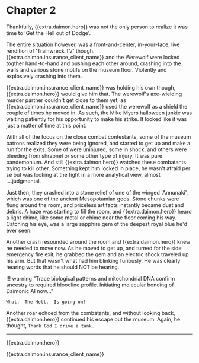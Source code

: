 # Chapter 2

Thankfully, {{extra.daimon.hero}} was not the only person to realize it was time to 'Get the Hell out of Dodge'.  

The entire situation however, was a front-and-center, in-your-face, live rendition of 'Trainwreck TV' though.  {{extra.daimon.insurance_client_name}} and the Werewolf were locked togther hand-to-hand and pushing each other around, crashing into the walls and various stone motifs on the museum floor.  Violently and explosively crashing into them.

{{extra.daimon.insurance_client_name}} was holding his own though, {{extra.daimon.hero}} would give him that.  The werewolf's axe-wielding murder partner couldn't get close to them yet, as {{extra.daimon.insurance_client_name}} used the werewolf as a shield the couple of times he moved in.  As such, the Mike Myers halloween junkie was waiting patiently for his opportunity to make his strike.  It looked like it was just a matter of time at this point.

With all of the focus on the close combat contestants, some of the museum patrons realized they were being ignored, and started to get up and make a run for the exits.  Some of were uninjured, some in shock, and others were bleeding from shrapnel or some other type of injury.  It was pure pandemonium.  And still {{extra.daimon.hero}} watched these combatants trying to kill other.   Something kept him locked in place, he wasn't afraid per se but was looking at the fight in a more analytical view, almost ....judgmental.

Just then, they crashed into a stone relief of one of the winged 'Annunaki', which was one of the ancient Mesopotamian gods.  Stone chunks were flung around the room, and priceless artifacts instantly became dust and debris.  A haze was starting to fill the room, and {{extra.daimon.hero}} heard a light chime, like some metal or chime near the floor coming his way.  Catching his eye, was a large sapphire gem of the deepest royal blue he'd ever seen.

Another crash resounded around the room and {{extra.daimon.hero}} knew he needed to move now.   As he moved to get up, and turned for the side emergency fire exit, he grabbed the gem and an electric shock traveled up his arm.   But that wasn't what had him blinking furiously.   He was clearly hearing words that he should NOT be hearing.

!!! warning "Trace biological patterns and mitochondrial DNA confirm ancestry to required bloodline profile.   Initiating molecular bonding of Daimonic AI now..."

`What.  The Hell.  Is going on?`

Another roar echoed from the combatants, and without looking back, {{extra.daimon.hero}} continued his escape out the museum.  Again, he thought, `Thank God I drive a tank.`


---
{{extra.daimon.hero}}

{{extra.daimon.insurance_client_name}}
